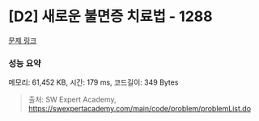 # [D2] 새로운 불면증 치료법 - 1288 

[문제 링크](https://swexpertacademy.com/main/code/problem/problemDetail.do?contestProbId=AV18_yw6I9MCFAZN) 

### 성능 요약

메모리: 61,452 KB, 시간: 179 ms, 코드길이: 349 Bytes



> 출처: SW Expert Academy, https://swexpertacademy.com/main/code/problem/problemList.do